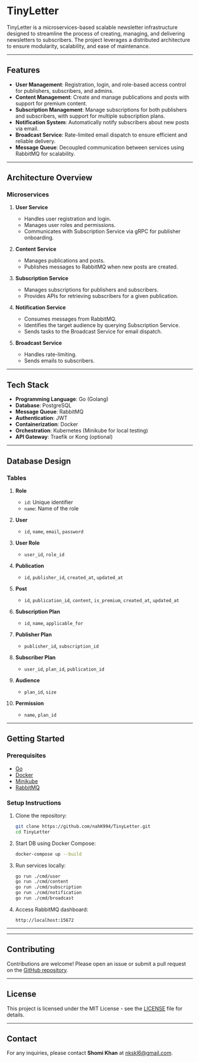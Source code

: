 # TinyLetter

TinyLetter is a microservices-based scalable newsletter infrastructure designed to streamline the process of creating, managing, and delivering newsletters to subscribers. The project leverages a distributed architecture to ensure modularity, scalability, and ease of maintenance.

---

## **Features**

- **User Management**: Registration, login, and role-based access control for publishers, subscribers, and admins.
- **Content Management**: Create and manage publications and posts with support for premium content.
- **Subscription Management**: Manage subscriptions for both publishers and subscribers, with support for multiple subscription plans.
- **Notification System**: Automatically notify subscribers about new posts via email.
- **Broadcast Service**: Rate-limited email dispatch to ensure efficient and reliable delivery.
- **Message Queue**: Decoupled communication between services using RabbitMQ for scalability.

---

## **Architecture Overview**

### **Microservices**

1. **User Service**
   - Handles user registration and login.
   - Manages user roles and permissions.
   - Communicates with Subscription Service via gRPC for publisher onboarding.

2. **Content Service**
   - Manages publications and posts.
   - Publishes messages to RabbitMQ when new posts are created.

3. **Subscription Service**
   - Manages subscriptions for publishers and subscribers.
   - Provides APIs for retrieving subscribers for a given publication.

4. **Notification Service**
   - Consumes messages from RabbitMQ.
   - Identifies the target audience by querying Subscription Service.
   - Sends tasks to the Broadcast Service for email dispatch.

5. **Broadcast Service**
   - Handles rate-limiting.
   - Sends emails to subscribers.

---

## **Tech Stack**

- **Programming Language**: Go (Golang)
- **Database**: PostgreSQL
- **Message Queue**: RabbitMQ
- **Authentication**: JWT
- **Containerization**: Docker
- **Orchestration**: Kubernetes (Minikube for local testing)
- **API Gateway**: Traefik or Kong (optional)

---

## **Database Design**

### **Tables**

1. **Role**
   - `id`: Unique identifier
   - `name`: Name of the role

2. **User**
   - `id`, `name`, `email`, `password`

3. **User Role**
   - `user_id`, `role_id`

4. **Publication**
   - `id`, `publisher_id`, `created_at`, `updated_at`

5. **Post**
   - `id`, `publication_id`, `content`, `is_premium`, `created_at`, `updated_at`

6. **Subscription Plan**
   - `id`, `name`, `applicable_for`

7. **Publisher Plan**
   - `publisher_id`, `subscription_id`

8. **Subscriber Plan**
   - `user_id`, `plan_id`, `publication_id`

9. **Audience**
   - `plan_id`, `size`

10. **Permission**
    - `name`, `plan_id`

---

## **Getting Started**

### **Prerequisites**

- [Go](https://golang.org/)
- [Docker](https://www.docker.com/)
- [Minikube](https://minikube.sigs.k8s.io/docs/)
- [RabbitMQ](https://www.rabbitmq.com/)

### **Setup Instructions**

1. Clone the repository:
   ```bash
   git clone https://github.com/nahK994/TinyLetter.git
   cd TinyLetter
   ```

2. Start DB using Docker Compose:
   ```bash
   docker-compose up --build
   ```

3. Run services locally:
   ```bash
   go run ./cmd/user
   go run ./cmd/content
   go run ./cmd/subscription
   go run ./cmd/notification
   go run ./cmd/broadcast
   ```

4. Access RabbitMQ dashboard:
   ```
   http://localhost:15672
   ```

---

<!-- ## **Testing Locally**

1. Start Minikube:
   ```bash
   minikube start
   ```

2. Deploy services to Minikube:
   ```bash
   kubectl apply -f k8s/
   ```

3. Access the application via Minikube's IP address:
   ```bash
   minikube service list
   ```

--- -->

---

## **Contributing**

Contributions are welcome! Please open an issue or submit a pull request on the [GitHub repository](https://github.com/nahK994/TinyLetter).

---

## **License**

This project is licensed under the MIT License - see the [LICENSE](LICENSE) file for details.

---

## **Contact**

For any inquiries, please contact **Shomi Khan** at [nkskl6@gmail.com](mailto:nkskl6@gmail.com).
